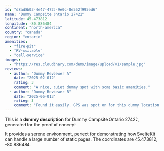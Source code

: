 ```yaml
---
id: "d8ad8b03-4e47-4723-9e0c-8e552f995ed6"
name: "Dummy Campsite Ontario 27422"
latitude: 45.473812
longitude: -80.886484
continent: "north-america"
country: "canada"
region: "ontario"
amenities:
  - "fire-pit"
  - "RV-suitable"
  - "cell-service"
images:
  - "https://res.cloudinary.com/demo/image/upload/v1/sample.jpg"
reviews:
  - author: "Dummy Reviewer A"
    date: "2025-02-012"
    rating: 3
    comment: "A nice, quiet dummy spot with some basic amenities."
  - author: "Dummy Reviewer B"
    date: "2025-06-013"
    rating: 3
    comment: "Found it easily. GPS was spot on for this dummy location."
---
```


This is a **dummy description** for Dummy Campsite Ontario 27422, generated for the proof of concept.

It provides a serene environment, perfect for demonstrating how SvelteKit can handle a large number of static pages. The coordinates are 45.473812, -80.886484.
